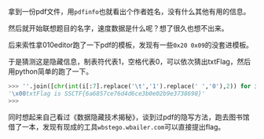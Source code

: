 拿到一份pdf文件，用`pdfinfo`也就看出个作者姓名，没有什么其他有用的信息。

然后就开始联想题目的名字，速度数据是什么呢？想了很久也想不出来。

后来索性拿010editor跑了一下pdf的模板，发现有一些`0x20 0x09`的没套进模板。

于是猜测这是隐藏信息，制表符代表1，空格代表0，可以依次猜出txtFlag，然后用python简单的跑了一下。
```python
>>> ''.join([chr(int(i[:7].replace('\t','1').replace(' ','0'),2)) for i in open('misc2-ecac0a7e.pdf','rb').read().split('endobj ')[1:]])
'\x00txtFlag is SSCTF{6a6857ce76d4d6ce3b0e02b9e3738698}'
>>>
```
同时想起来自己看过《数据隐藏技术揭秘》，谈到过pdf的隐写方法，跑去图书馆借了一本，发现有现成的工具`wbstego.wbailer.com`可以直接提出flag。
